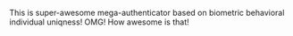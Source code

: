This is super-awesome mega-authenticator based on biometric behavioral individual uniqness!
OMG! How awesome is that!